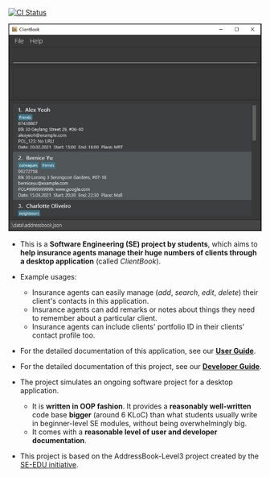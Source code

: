 [![CI Status](https://github.com/se-edu/addressbook-level3/workflows/Java%20CI/badge.svg)](https://github.com/se-edu/addressbook-level3/actions)

![Ui](docs/images/Ui.png)

* This is a **Software Engineering (SE) project by students**, which aims to **help insurance agents manage their huge numbers of clients through a desktop application** (called _ClientBook_).

* Example usages:
  * Insurance agents can easily manage (_add_, _search_, _edit_, _delete_) their client's contacts in this application.
  * Insurance agents can add remarks or notes about things they need to remember about a particular client.
  * Insurance agents can include clients' portfolio ID in their clients' contact profile too.
  
* For the detailed documentation of this application, see our **[User Guide](https://e-education.org/addressbook-level3)**.
* For the detailed documentation of this project, see our **[Developer Guide](https://e-education.org/addressbook-level3)**.

* The project simulates an ongoing software project for a desktop application.
  * It is **written in OOP fashion**. It provides a **reasonably well-written** code base **bigger** (around 6 KLoC) than what students usually write in beginner-level SE modules, without being overwhelmingly big.
  * It comes with a **reasonable level of user and developer documentation**.
  
* This project is based on the AddressBook-Level3 project created by the [SE-EDU initiative](https://se-education.org).
